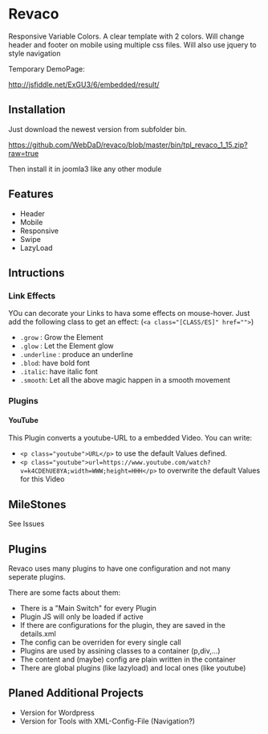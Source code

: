 # Revaco

Responsive Variable Colors. A clear template with 2 colors. Will change header and footer on mobile using multiple css files. Will also use jquery to style navigation



Temporary DemoPage:

http://jsfiddle.net/ExGU3/6/embedded/result/

## Installation

Just download the newest version from subfolder bin.

https://github.com/WebDaD/revaco/blob/master/bin/tpl_revaco_1_15.zip?raw=true

Then install it in joomla3 like any other module

## Features

- Header
- Mobile
- Responsive
- Swipe
- LazyLoad

## Intructions

### Link Effects
YOu can decorate your Links to hava some effects on mouse-hover.
Just add the following class to get an effect: (``<a class="[CLASS/ES]" href="">``)
- `.grow` : Grow the Element
- `.glow` : Let the Element glow
- `.underline` : produce an underline
- `.blod`: have bold font
- `.italic`: have italic font
- `.smooth`: Let all the above magic happen in a smooth movement

### Plugins

#### YouTube
This Plugin converts a youtube-URL to a embedded Video.
You can write:
- ``<p class="youtube">URL</p>`` to use the default Values defined.
- ``<p class="youtube">url=https://www.youtube.com/watch?v=k4CDEhUE8YA;width=WWW;height=HHH</p>`` to overwrite the default Values for this Video

## MileStones

See Issues


## Plugins
Revaco uses many plugins to have one configuration and not many seperate plugins.

There are some facts about them:
- There is a "Main Switch" for every Plugin
- Plugin JS will only be loaded if active
- If there are configurations for the plugin, they are saved in the details.xml
- The config can be overriden for every single call
- Plugins are used by assining classes to a container (p,div,...)
- The content and (maybe) config are plain written in the container
- There are global plugins (like lazyload) and local ones (like youtube)

## Planed Additional Projects

- Version for Wordpress
- Version for Tools with XML-Config-File (Navigation?)
